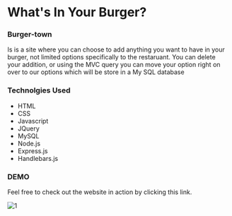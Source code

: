 # What's In Your Burger?

### Burger-town
Is is a site where you can choose to add anything you want to have in your burger, not limited options specifically to the restaruant. You can delete your addition, or using the MVC query you can move your option right on over to our options which will be store in a My SQL database

### Technolgies Used
* HTML
* CSS
* Javascript
* JQuery
* MySQL
* Node.js
* Express.js
* Handlebars.js

### DEMO
Feel free to check out the website in action by clicking this link.


![1](https://user-images.githubusercontent.com/41274613/48302789-d4399080-e4c6-11e8-83e8-9863fb3c7960.JPG)
